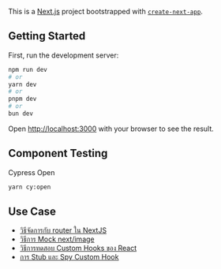 This is a [Next.js](https://nextjs.org/) project bootstrapped with [`create-next-app`](https://github.com/vercel/next.js/tree/canary/packages/create-next-app).

## Getting Started

First, run the development server:

```bash
npm run dev
# or
yarn dev
# or
pnpm dev
# or
bun dev
```

Open [http://localhost:3000](http://localhost:3000) with your browser to see the result.

## Component Testing

Cypress Open

```bash
yarn cy:open
```

## Use Case

- [วิธีจัดการกับ router ใน NextJS](https://www.nutshell.work/how-to-mock-next-router-for-component-testing-in-cypress)
- [วิธีการ Mock next/image](https://www.nutshell.work/how-to-mock-next-image-in-next-js-for-component-testing-in-cypress)
- [วิธีการทดสอบ Custom Hooks ของ React](https://www.nutshell.work/how-to-testing-custom-hooks-in-testing-components-with-cypress)
- [การ Stub และ Spy Custom Hook](https://www.nutshell.work/stub-and-spy-custom-hooks-for-components-testing-with-cypress)
